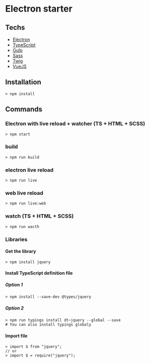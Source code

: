 # Electron starter

## Techs
* [Electron](https://electron.atom.io/)
* [TypeScript](http://www.typescriptlang.org/)
* [Gulp](http://gulpjs.com/)
* [Sass](http://sass-lang.com/)
* [Twig](https://twig.symfony.com/)
* [VueJS](https://vuejs.org/)

## Installation
```
> npm install
```

## Commands

### Electron with live reload + watcher (TS + HTML + SCSS)
```
> npm start
```

### build
```
> npm run build
```
### electron live reload
```
> npm run live
```

### web live reload
```
> npm run live:web
```

### watch (TS + HTML + SCSS)
```
> npm run wacth
```

### Libraries
#### Get the library
```
> npm install jquery
```

#### Install TypeScript definition file
##### Option 1
```
> npm install --save-dev @types/jquery
```
##### Option 2
```
> npm run typings install dt~jquery --global --save
# You can also install typings globaly
```

#### Import file
```
> import $ from "jquery";
// or
> import $ = require("jquery");
